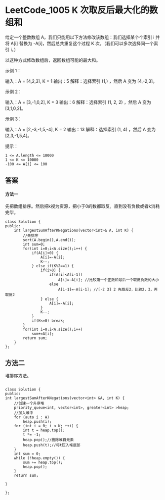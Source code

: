 # LeetCode_1005 K 次取反后最大化的数组和
给定一个整数数组 A，我们只能用以下方法修改该数组：我们选择某个个索引 i 并将 A[i] 替换为 -A[i]，然后总共重复这个过程 K 次。（我们可以多次选择同一个索引 i。）

以这种方式修改数组后，返回数组可能的最大和。

 

示例 1：

输入：A = [4,2,3], K = 1
输出：5
解释：选择索引 (1,) ，然后 A 变为 [4,-2,3]。

示例 2：

输入：A = [3,-1,0,2], K = 3
输出：6
解释：选择索引 (1, 2, 2) ，然后 A 变为 [3,1,0,2]。

示例 3：

输入：A = [2,-3,-1,5,-4], K = 2
输出：13
解释：选择索引 (1, 4) ，然后 A 变为 [2,3,-1,5,4]。

 

提示：

    1 <= A.length <= 10000
    1 <= K <= 10000
    -100 <= A[i] <= 100

## 答案
#### 方法一
先把数组排序。然后把k视为资源，把小于0的数都取反，直到没有负数或者k消耗完毕。
```
class Solution {
public:
    int largestSumAfterKNegations(vector<int>& A, int K) {
        //先排序
        sort(A.begin(),A.end());
        int sum=0;
        for(int i=0;i<A.size();i++) {
            if(A[i]<0) {
                A[i]=-A[i]; 
                K--;  
            } else if(K%2==1) { 
                if(i>0) { 
                    if(A[i]<A[i-1]) 
                        A[i]=-A[i]; //比较第一个正数和最后一个取反负数的大小
                    else
                        A[i-1]=-A[i-1]; //[-2 3] 2 先取反2，比较2，3，再取反2
                } else {
                    A[i]=-A[i];
                }
                K--;
            } 
            if(K<=0) break; 
        }
        for(int i=0;i<A.size();i++) 
            sum+=A[i];
        return sum;
    }
};
```

## 方法二
堆排序方法。
```

class Solution {
public:
int largestSumAfterKNegations(vector<int> &A, int K) {  
    //创建一个升序堆
    priority_queue<int, vector<int>, greater<int> >heap;
    //加入堆中
    for (auto i : A)
        heap.push(i);
    for (int i = 0; i < K; ++i) {
        int t = heap.top();
        t *= -1;
        heap.pop();//删除堆首元素
        heap.push(t);//将t压入堆底部
    }
    int sum = 0;
    while (!heap.empty()) {
        sum += heap.top();
        heap.pop();
    }
    return sum;

}

};
```
